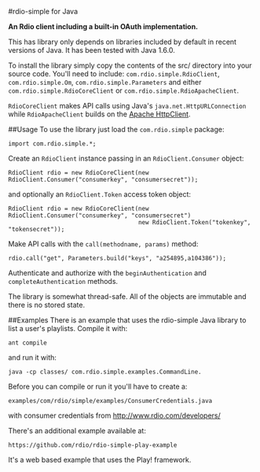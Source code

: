 #rdio-simple for Java

**An Rdio client including a built-in OAuth implementation.**

This has library only depends on libraries included by default in recent
versions of Java. It has been tested with Java 1.6.0.

To install the library simply copy the contents of the src/ directory into
your source code. You'll need to include: `com.rdio.simple.RdioClient`,
`com.rdio.simple.Om`, `com.rdio.simple.Parameters` and either 
`com.rdio.simple.RdioCoreClient` or `com.rdio.simple.RdioApacheClient`.

`RdioCoreClient` makes API calls using Java's `java.net.HttpURLConnection`
while `RdioApacheClient` builds on the 
[Apache HttpClient](http://hc.apache.org/).

##Usage
To use the library just load the `com.rdio.simple` package:

    import com.rdio.simple.*;
  
Create an `RdioClient` instance passing in an `RdioClient.Consumer` object:

    RdioClient rdio = new RdioCoreClient(new RdioClient.Consumer("consumerkey", "consumersecret"));

and optionally an `RdioClient.Token` access token object:

    RdioClient rdio = new RdioCoreClient(new RdioClient.Consumer("consumerkey", "consumersecret")
                                         new RdioClient.Token("tokenkey", "tokensecret"));
  
Make API calls with the `call(methodname, params)` method:

    rdio.call("get", Parameters.build("keys", "a254895,a104386"));

Authenticate and authorize with the `beginAuthentication` and
`completeAuthentication` methods.

The library is somewhat thread-safe. All of the objects are immutable and there is no stored state.

##Examples
There is an example that uses the rdio-simple Java library to list a user's
playlists. Compile it with:

    ant compile

and run it with:

    java -cp classes/ com.rdio.simple.examples.CommandLine.

Before you can compile or run it you'll have to create a:

    examples/com/rdio/simple/examples/ConsumerCredentials.java

with consumer credentials from http://www.rdio.com/developers/

There's an additional example available at:

    https://github.com/rdio/rdio-simple-play-example

It's a web based example that uses the Play! framework.
